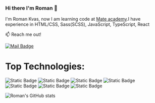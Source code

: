 ### Hi there I'm Roman 👋
I'm Roman Kvas, now I am learning code at [Mate academy](https://mate.academy/).I have experience in HTML/CSS, Sass(SCSS), JavaScript, TypeScript, React 

📫 Reach me out!

[![Mail Badge](https://img.shields.io/badge/Gmail-text?style=flat&logo=Gmail&color=fff)](mailto:naruto.yzymaki4@gmail.com)

# Top Technologies:
![Static Badge](https://img.shields.io/badge/React-text?style=for-the-badge&logo=React&labelColor=000&color=blue)
![Static Badge](https://img.shields.io/badge/JavaScript-text?style=for-the-badge&logo=JavaScript&labelColor=000&color=yellow&link=JavaScript)
![Static Badge](https://img.shields.io/badge/HTML-text?style=for-the-badge&logo=HTML5&labelColor=black&color=orange)
![Static Badge](https://img.shields.io/badge/CSS-text?style=for-the-badge&logo=CSS3&logoColor=%231572B6&labelColor=black&color=%231572B6)
![Static Badge](https://img.shields.io/badge/Sass(SCSS)-text?style=for-the-badge&logo=Sass&labelColor=black&color=pink)
![Static Badge](https://img.shields.io/badge/TypeScript-text?style=for-the-badge&logo=TypeScript&labelColor=black&color=blue)
![Static Badge](https://img.shields.io/badge/Redux-text?style=for-the-badge&logo=Redux&logoColor=%23764ABC&labelColor=black&color=%23764ABC)


![Roman's GitHub stats](https://github-readme-stats.vercel.app/api?username=FallenMAD&show_icons=true&theme=transparent)











